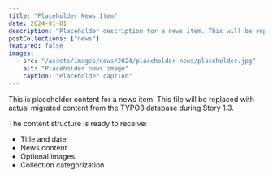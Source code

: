 ```yaml
---
title: "Placeholder News Item"
date: 2024-01-01
description: "Placeholder description for a news item. This will be replaced with migrated content from TYPO3."
postCollections: ["news"]
featured: false
images:
  - src: "/assets/images/news/2024/placeholder-news/placeholder.jpg"
    alt: "Placeholder news image"
    caption: "Placeholder caption"
---
```


This is placeholder content for a news item. This file will be replaced with actual migrated content from the TYPO3 database during Story 1.3.

The content structure is ready to receive:
- Title and date
- News content
- Optional images
- Collection categorization

